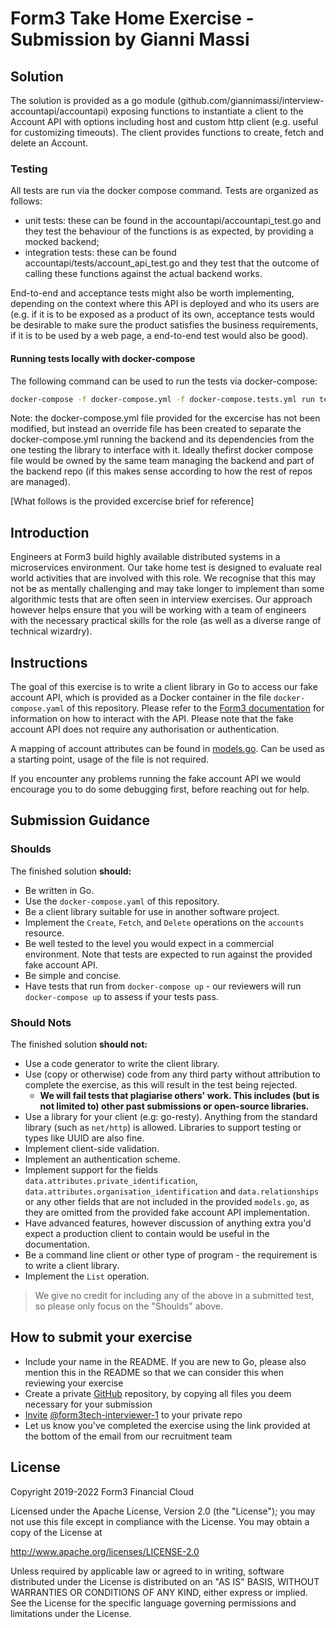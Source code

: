 # Form3 Take Home Exercise - Submission by Gianni Massi

## Solution

The solution is provided as a go module (github.com/giannimassi/interview-accountapi/accountapi) exposing functions to instantiate a client to the Account API with options including host and custom http client (e.g. useful for customizing timeouts). The client provides functions to create, fetch and delete an Account.

### Testing

All tests are run via the docker compose command. Tests are organized as follows:

- unit tests: these can be found in the accountapi/accountapi_test.go and they test the behaviour of the functions is as expected, by providing a mocked backend;
- integration tests: these can be found accountapi/tests/account_api_test.go and they test that the outcome of calling these functions against the actual backend works.

End-to-end and acceptance tests might also be worth implementing, depending on the context where this API is deployed and who its users are (e.g. if it is to be exposed as a product of its own, acceptance tests would be desirable to make sure the product satisfies the business requirements, if it is to be used by a web page, a end-to-end test would also be good).

#### Running tests locally with docker-compose

The following command can be used to run the tests via docker-compose:
```bash
docker-compose -f docker-compose.yml -f docker-compose.tests.yml run tests
````

Note: the docker-compose.yml file provided for the excercise has not been modified, but instead an override file has been created to separate the docker-compose.yml running the backend and its dependencies from the one testing the library to interface with it. Ideally thefirst docker compose file would be owned by the same team managing the backend and part of the backend repo (if this makes sense according to how the rest of repos are managed).

[What follows is the provided excercise brief for reference]

## Introduction
Engineers at Form3 build highly available distributed systems in a microservices environment. Our take home test is designed to evaluate real world activities that are involved with this role. We recognise that this may not be as mentally challenging and may take longer to implement than some algorithmic tests that are often seen in interview exercises. Our approach however helps ensure that you will be working with a team of engineers with the necessary practical skills for the role (as well as a diverse range of technical wizardry). 

## Instructions
The goal of this exercise is to write a client library in Go to access our fake account API, which is provided as a Docker
container in the file `docker-compose.yaml` of this repository. Please refer to the
[Form3 documentation](http://api-docs.form3.tech/api.html#organisation-accounts) for information on how to interact with the API. Please note that the fake account API does not require any authorisation or authentication.

A mapping of account attributes can be found in [models.go](./models.go). Can be used as a starting point, usage of the file is not required.

If you encounter any problems running the fake account API we would encourage you to do some debugging first,
before reaching out for help.

## Submission Guidance

### Shoulds

The finished solution **should:**
- Be written in Go.
- Use the `docker-compose.yaml` of this repository.
- Be a client library suitable for use in another software project.
- Implement the `Create`, `Fetch`, and `Delete` operations on the `accounts` resource.
- Be well tested to the level you would expect in a commercial environment. Note that tests are expected to run against the provided fake account API.
- Be simple and concise.
- Have tests that run from `docker-compose up` - our reviewers will run `docker-compose up` to assess if your tests pass.

### Should Nots

The finished solution **should not:**
- Use a code generator to write the client library.
- Use (copy or otherwise) code from any third party without attribution to complete the exercise, as this will result in the test being rejected.
    - **We will fail tests that plagiarise others' work. This includes (but is not limited to) other past submissions or open-source libraries.**
- Use a library for your client (e.g: go-resty). Anything from the standard library (such as `net/http`) is allowed. Libraries to support testing or types like UUID are also fine.
- Implement client-side validation.
- Implement an authentication scheme.
- Implement support for the fields `data.attributes.private_identification`, `data.attributes.organisation_identification`
  and `data.relationships` or any other fields that are not included in the provided `models.go`, as they are omitted from the provided fake account API implementation.
- Have advanced features, however discussion of anything extra you'd expect a production client to contain would be useful in the documentation.
- Be a command line client or other type of program - the requirement is to write a client library.
- Implement the `List` operation.
> We give no credit for including any of the above in a submitted test, so please only focus on the "Shoulds" above.

## How to submit your exercise

- Include your name in the README. If you are new to Go, please also mention this in the README so that we can consider this when reviewing your exercise
- Create a private [GitHub](https://help.github.com/en/articles/create-a-repo) repository, by copying all files you deem necessary for your submission
- [Invite](https://help.github.com/en/articles/inviting-collaborators-to-a-personal-repository) [@form3tech-interviewer-1](https://github.com/form3tech-interviewer-1) to your private repo
- Let us know you've completed the exercise using the link provided at the bottom of the email from our recruitment team

## License

Copyright 2019-2022 Form3 Financial Cloud

Licensed under the Apache License, Version 2.0 (the "License"); you may not use this file except in compliance with the License.
You may obtain a copy of the License at

http://www.apache.org/licenses/LICENSE-2.0

Unless required by applicable law or agreed to in writing, software distributed under the License is distributed on an "AS IS" BASIS, WITHOUT WARRANTIES OR CONDITIONS OF ANY KIND, either express or implied. See the License for the specific language governing permissions and limitations under the License.
